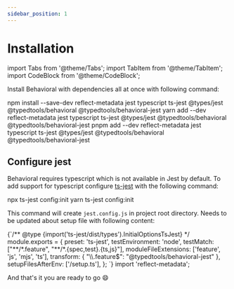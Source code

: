 ```yaml
---
sidebar_position: 1
---
```


# Installation

import Tabs from '@theme/Tabs';
import TabItem from '@theme/TabItem';
import CodeBlock from '@theme/CodeBlock';

Install Behavioral with dependencies all at once with following command:

<Tabs>
  <TabItem value="npm" label="NPM" default>
    <CodeBlock language="shell">
      npm install --save-dev reflect-metadata jest typescript ts-jest @types/jest @typedtools/behavioral @typedtools/behavioral-jest
    </CodeBlock>
  </TabItem>
  <TabItem value="yarn" label="Yarn">
    <CodeBlock language="shell">
      yarn add --dev reflect-metadata jest typescript ts-jest @types/jest @typedtools/behavioral @typedtools/behavioral-jest
    </CodeBlock>
  </TabItem>
  <TabItem value="pnpm" label="PNPM">
    <CodeBlock language="shell">
      pnpm add --dev reflect-metadata jest typescript ts-jest @types/jest @typedtools/behavioral @typedtools/behavioral-jest
    </CodeBlock>
  </TabItem>
</Tabs>

## Configure jest

Behavioral requires typescript which is not available in Jest by default. To add support for typescript configure [ts-jest](https://kulshekhar.github.io/ts-jest/) with the following command:

<Tabs>
  <TabItem value="npm" label="NPM" default>
    <CodeBlock language="shell">
      npx ts-jest config:init
    </CodeBlock>
  </TabItem>
  <TabItem value="yarn" label="Yarn">
    <CodeBlock language="shell">
      yarn ts-jest config:init
    </CodeBlock>
  </TabItem>
</Tabs>



This command will create `jest.config.js` in project root directory. Needs to be updated about setup file with following content:

<Tabs>
  <TabItem value="config" label="jest.config.js" default>
    <CodeBlock className="language-javascript" metastring="{5-10}">
      {`/** @type {import('ts-jest/dist/types').InitialOptionsTsJest} */
module.exports = {
  preset: 'ts-jest',
  testEnvironment: 'node',
  testMatch: ["**/*.feature", "**/*.{spec,test}.{ts,js}"],
  moduleFileExtensions: ['feature', 'js', 'mjs', 'ts'],
  transform: {
    "\\.feature$": "@typedtools/behavioral-jest"
  },
  setupFilesAfterEnv: ['<rootDir>/setup.ts'],
};
      `}
    </CodeBlock>
  </TabItem>
  <TabItem value="setup" label="setup.ts">
    <CodeBlock className="language-typescript">
      import 'reflect-metadata';
    </CodeBlock>
  </TabItem>
</Tabs>

And that's it you are ready to go 😄
